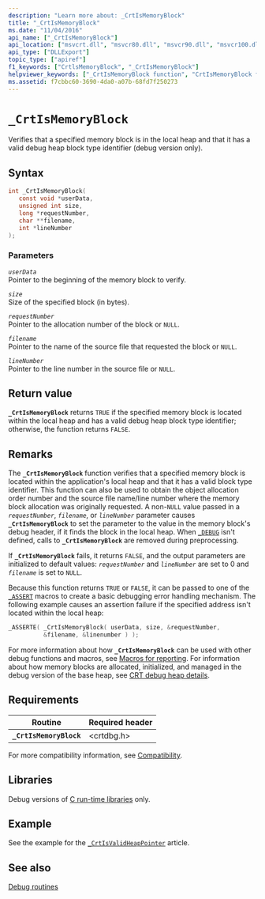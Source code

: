 ```yaml
---
description: "Learn more about: _CrtIsMemoryBlock"
title: "_CrtIsMemoryBlock"
ms.date: "11/04/2016"
api_name: ["_CrtIsMemoryBlock"]
api_location: ["msvcrt.dll", "msvcr80.dll", "msvcr90.dll", "msvcr100.dll", "msvcr100_clr0400.dll", "msvcr110.dll", "msvcr110_clr0400.dll", "msvcr120.dll", "msvcr120_clr0400.dll", "ucrtbase.dll"]
api_type: ["DLLExport"]
topic_type: ["apiref"]
f1_keywords: ["CrtlsMemoryBlock", "_CrtIsMemoryBlock"]
helpviewer_keywords: ["_CrtIsMemoryBlock function", "CrtIsMemoryBlock function"]
ms.assetid: f7cbbc60-3690-4da0-a07b-68fd7f250273
---
```

# `_CrtIsMemoryBlock`

Verifies that a specified memory block is in the local heap and that it has a valid debug heap block type identifier (debug version only).

## Syntax

```C
int _CrtIsMemoryBlock(
   const void *userData,
   unsigned int size,
   long *requestNumber,
   char **filename,
   int *lineNumber
);
```

### Parameters

*`userData`*\
Pointer to the beginning of the memory block to verify.

*`size`*\
Size of the specified block (in bytes).

*`requestNumber`*\
Pointer to the allocation number of the block or `NULL`.

*`filename`*\
Pointer to the name of the source file that requested the block or `NULL`.

*`lineNumber`*\
Pointer to the line number in the source file or `NULL`.

## Return value

**`_CrtIsMemoryBlock`** returns `TRUE` if the specified memory block is located within the local heap and has a valid debug heap block type identifier; otherwise, the function returns `FALSE`.

## Remarks

The **`_CrtIsMemoryBlock`** function verifies that a specified memory block is located within the application's local heap and that it has a valid block type identifier. This function can also be used to obtain the object allocation order number and the source file name/line number where the memory block allocation was originally requested. A non-`NULL` value passed in a *`requestNumber`*, *`filename`*, or *`lineNumber`* parameter causes **`_CrtIsMemoryBlock`** to set the parameter to the value in the memory block's debug header, if it finds the block in the local heap. When [`_DEBUG`](../debug.md) isn't defined, calls to **`_CrtIsMemoryBlock`** are removed during preprocessing.

If **`_CrtIsMemoryBlock`** fails, it returns `FALSE`, and the output parameters are initialized to default values: *`requestNumber`* and *`lineNumber`* are set to 0 and *`filename`* is set to `NULL`.

Because this function returns `TRUE` or `FALSE`, it can be passed to one of the [`_ASSERT`](assert-asserte-assert-expr-macros.md) macros to create a basic debugging error handling mechanism. The following example causes an assertion failure if the specified address isn't located within the local heap:

```C
_ASSERTE( _CrtIsMemoryBlock( userData, size, &requestNumber,
          &filename, &linenumber ) );
```

For more information about how **`_CrtIsMemoryBlock`** can be used with other debug functions and macros, see [Macros for reporting](../crt-debugging-techniques.md#macros-for-reporting). For information about how memory blocks are allocated, initialized, and managed in the debug version of the base heap, see [CRT debug heap details](../crt-debug-heap-details.md).

## Requirements

| Routine | Required header |
|---|---|
| **`_CrtIsMemoryBlock`** | \<crtdbg.h> |

For more compatibility information, see [Compatibility](../compatibility.md).

## Libraries

Debug versions of [C run-time libraries](../crt-library-features.md) only.

## Example

See the example for the [`_CrtIsValidHeapPointer`](crtisvalidheappointer.md) article.

## See also

[Debug routines](../debug-routines.md)

